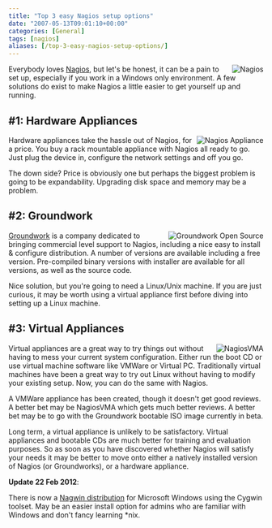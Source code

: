 ```yaml
---
title: "Top 3 easy Nagios setup options"
date: "2007-05-13T09:01:10+00:00"
categories: [General]
tags: [nagios]
aliases: [/top-3-easy-nagios-setup-options/]
---
```


<img src="/images/uploads/2007/05/status-detail-t.jpg" alt="Nagios" align="right" />

Everybody loves <a href="http://www.nagios.org/">Nagios</a>, but let's be honest, it can be a pain to set up, especially if you work in a Windows only environment. A few solutions do exist to make Nagios a little easier to get yourself up and running.

<h2>#1: Hardware Appliances</h2>
<img src="/images/uploads/2007/05/azeti-a_small.png" alt="Nagios Appliance" align="right" />

Hardware appliances take the hassle out of Nagios, for a price. You buy a rack mountable appliance with Nagios all ready to go. Just plug the device in, configure the network settings and off you go.

The down side? Price is obviously one but perhaps the biggest problem is going to be expandability. Upgrading disk space and memory may be a problem.

<h2>#2: Groundwork</h2>

<img src="/images/uploads/2007/05/gw-header.gif" alt="Groundwork Open Source" align="right" />

<a href="http://www.groundworkopensource.com/">Groundwork</a> is a company dedicated to bringing commercial level support to Nagios, including a nice easy to install &amp; configure distribution. A number of versions are available including a free version. Pre-compiled binary versions with installer are available for all versions, as well as the source code.

Nice solution, but you're going to need a Linux/Unix machine. If you are just curious, it may be worth using a virtual appliance first before diving into setting up a Linux machine.

<h2>#3: Virtual Appliances</h2>

<img src="/images/uploads/2007/05/nagiosvma.png" alt="NagiosVMA" align="right" />

Virtual appliances are a great way to try things out without having to mess your current system configuration. Either run the boot CD or use virtual machine software like VMWare or Virtual PC. Traditionally virtual machines have been a great way to try out Linux without having to modify your existing setup. Now, you can do the same with Nagios.

A VMWare appliance has been created, though it doesn't get good reviews. A better bet may be NagiosVMA which gets much better reviews. A better bet may be to go with the Groundwork bootable ISO image currently in beta.

Long term, a virtual appliance is unlikely to be satisfactory. Virtual appliances and bootable CDs are much better for training and evaluation purposes. So as soon as you have discovered whether Nagios will satisfy your needs it may be better to move onto either a natively installed version of Nagios (or Groundworks), or a hardware appliance.

<strong>Update <strong>22</strong> Feb 2012</strong>:

There is now a <a href="https://www.itefix.no/i2/nagwin">Nagwin distribution</a> for Microsoft Windows using the Cygwin toolset. May be an easier install option for admins who are familiar with Windows and don't fancy learning *nix.
